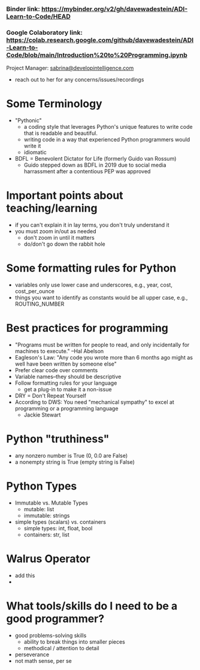 ### Binder link: https://mybinder.org/v2/gh/davewadestein/ADI-Learn-to-Code/HEAD

### Google Colaboratory link: https://colab.research.google.com/github/davewadestein/ADI-Learn-to-Code/blob/main/Introduction%20to%20Programming.ipynb

Project Manager: sabrina@developintelligence.com
- reach out to her for any concerns/issues/recordings

# Some Terminology
* "Pythonic"
  * a coding style that leverages Python's unique features to write code that is readable and beautiful.
  * writing code in a way that experienced Python programmers would write it
  * idiomatic
* BDFL = Benevolent Dictator for Life (formerly Guido van Rossum)
  * Guido stepped down as BDFL in 2019 due to social media harrassment after a contentious PEP was approved

# Important points about teaching/learning
* if you can't explain it in lay terms, you don't truly understand it
* you must zoom in/out as needed
  * don't zoom in until it matters
  * do/don't go down the rabbit hole

# Some formatting rules for Python
* variables only use lower case and underscores, e.g., year, cost, cost_per_ounce
* things you want to identify as constants would be all upper case, e.g., ROUTING_NUMBER

# Best practices for programming
 * "Programs must be written for people to read, and only incidentally for machines to execute." –Hal Abelson
 * Eagleson's Law: "Any code you wrote more than 6 months ago might as well have been written by someone else"
 * Prefer clear code over comments
 * Variable names–they should be descriptive
 * Follow formatting rules for your language
   * get a plug-in to make it a non-issue
 * DRY = Don't Repeat Yourself
 * According to DWS: You need "mechanical sympathy" to excel at programming or a programming language
   * Jackie Stewart

# Python "truthiness"
* any nonzero number is True (0, 0.0 are False)
* a nonempty string is True (empty string is False)

# Python Types
* Immutable vs. Mutable Types
  * mutable: list
  * immutable: strings
* simple types (scalars) vs. containers
  * simple types: int, float, bool
  * containers: str, list

# Walrus Operator
  * add this
  * 
# What tools/skills do I need to be a good programmer?
* good problems-solving skills
  * ability to break things into smaller pieces
  * methodical / attention to detail
* perseverance
* not math sense, per se


